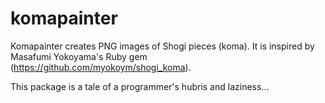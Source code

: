 # komapainter

Komapainter creates PNG images of Shogi pieces (koma). It is inspired by Masafumi Yokoyama's Ruby gem (https://github.com/myokoym/shogi_koma).

This package is a tale of a programmer's hubris and laziness...

